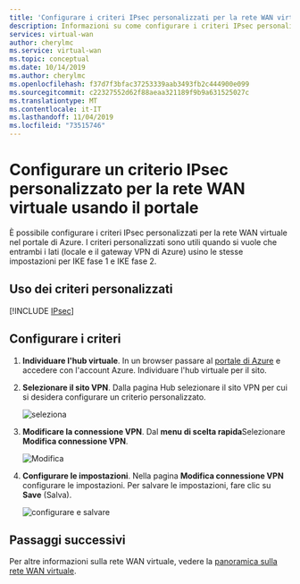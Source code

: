 ```yaml
---
title: 'Configurare i criteri IPsec personalizzati per la rete WAN virtuale di Azure: portale | Microsoft Docs'
description: Informazioni su come configurare i criteri IPsec personalizzati per la rete WAN virtuale di Azure usando il portale.
services: virtual-wan
author: cherylmc
ms.service: virtual-wan
ms.topic: conceptual
ms.date: 10/14/2019
ms.author: cherylmc
ms.openlocfilehash: f37d7f3bfac37253339aab3493fb2c444900e099
ms.sourcegitcommit: c22327552d62f88aeaa321189f9b9a631525027c
ms.translationtype: MT
ms.contentlocale: it-IT
ms.lasthandoff: 11/04/2019
ms.locfileid: "73515746"
---
```

# <a name="configure-a-custom-ipsec-policy-for-virtual-wan-using-the-portal"></a>Configurare un criterio IPsec personalizzato per la rete WAN virtuale usando il portale

È possibile configurare i criteri IPsec personalizzati per la rete WAN virtuale nel portale di Azure. I criteri personalizzati sono utili quando si vuole che entrambi i lati (locale e il gateway VPN di Azure) usino le stesse impostazioni per IKE fase 1 e IKE fase 2.

## <a name="working-with-custom-policies"></a>Uso dei criteri personalizzati

[!INCLUDE [IPsec](../../includes/virtual-wan-ipsec-custom-include.md)]

## <a name="configure-a-policy"></a>Configurare i criteri

1. **Individuare l'hub virtuale**. In un browser passare al [portale di Azure](https://aka.ms/azurevirtualwanpreviewfeatures) e accedere con l'account Azure. Individuare l'hub virtuale per il sito.
2. **Selezionare il sito VPN**. Dalla pagina Hub selezionare il sito VPN per cui si desidera configurare un criterio personalizzato.

   ![seleziona](./media/virtual-wan-custom-ipsec-portal/locate.png)
3. **Modificare la connessione VPN**. Dal **menu di scelta rapida**Selezionare **Modifica connessione VPN**.

   ![Modifica](./media/virtual-wan-custom-ipsec-portal/contextmenu.png)
4. **Configurare le impostazioni**. Nella pagina **Modifica connessione VPN** configurare le impostazioni. Per salvare le impostazioni, fare clic su **Save** (Salva).

   ![configurare e salvare](./media/virtual-wan-custom-ipsec-portal/edit.png)

## <a name="next-steps"></a>Passaggi successivi

Per altre informazioni sulla rete WAN virtuale, vedere la [panoramica sulla rete WAN virtuale](virtual-wan-about.md).